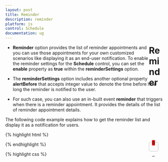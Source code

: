 ```yaml
---
layout: post
title: Reminder
description: reminder
platform: js
control: Schedule
documentation: ug
---
```


# Reminder

* **Reminder** option provides the list of reminder appointments and you can use those appointments for your own customized scenarios like displaying it as an end-user notification. To enable the reminder settings for the **Schedule** control, you can set the **enable** property as **true** within the **reminderSettings** option. 

* The **reminderSettings** option includes another optional property **alertBefore** that accepts integer value to denote the time before how long the reminder is notified to the user.

* For such case, you can also use an in-built event **reminder** that triggers when there is a reminder appointment. It provides the details of the list of reminder appointment details.

The following code example explains how to get the reminder list and display it as a notification for users.



{% highlight html %}

<!DOCTYPE html>
<html xmlns="http://www.w3.org/1999/xhtml">
<head>
    <title>Schedule JS Reminder options</title>
</head>
<body>
    <!-- For Reminder list div elements-->
    <div id="reminder" class="media" data-content=" ">
        <a class="pull-left" href="#" style="margin-top: 9px; outline: medium none;">
            <div class="reminder-icon"></div>
            <span id="reminderCount" class="badge badge-success pull-right">0</span>
        </a>
    </div>
    <!-- Notification div element-->
    <div class='notifications top-right'></div>
    <!-- Schedule div element-->
    <div style="float: left" id="Div1">
    </div>
    <div id="Div2"></div>
</body>
</html>

{% endhighlight %}

{% highlight css %}

<!-- Styles applied for the reminder list divs and notification -->
<style>
    #reminderCount {
        position: relative;
        min-width: 6px;
        top: -36px;
        left: 10px;
        background-color: #FF0000;
    }
    #reminder {
        width: 50px;
        height: 40px;
        margin-top: 1px;
        float: right;
    }
    .reminder-icon {
        background: url("../images/schedule/bell.png") no-repeat scroll 8px 6px rgba(0, 0, 0, 0);
        border: 1px solid #BBBCBB;
        height: 28px;
        width: 28px;
        border-radius: 6px;
    }
    .popover.bottom .arrow {
        margin-top: 0px;
    }
    .popover {
        width: 300px;
    }
    .outerDiv {
        border-bottom: 1px solid #BBBCBB;
        padding-bottom: 5px;
    }
    .notifications.top-right {
        top: 25% !important;
    }


{% endhighlight %}

{% highlight js %}

 $(function () {
        var dManager = ej.DataManager(window.Default).executeLocal(ej.Query().take(10));
        $("#Schedule1").ejSchedule({
            width: "100%",
            height: "500px",
            reminder: "ongetReminderList",
            reminderSettings: {
                enable: true
            },
            appointmentSettings: {
                dataSource: dManager,
                id: "Id",
                subject: "Subject",
                startTime: "StartTime",
                endTime: "EndTime",
                allDay: "AllDay",
                recurrence: "Recurrence",
                recurrenceRule: "RecurrenceRule"
            }
        });
        //Append the reminder list to the Schedule header
        $("#Schedule1").find("tr.e-scheduleheader td").first().append($("#reminder"));
        // Reminder list load to the popover control
        $("#reminder").popover({ placement: 'bottom' });
        //popover content has been updated
        $('#reminder').on('shown.bs.popover', function () {
            if (parseInt($("#reminderCount").text()) == 0)
                return false;
            $(".popover-content").html($_remList);
            $(".outerDiv .close").on("click", function () {
                $(this).parents(".outerDiv").remove();
                $_remList = $(".popover-content").html();
                $("#reminderCount").html(parseInt($("#reminderCount").text()) - 1);
                checkList();
            });
            $(".outerDiv").on("mouseover", function () {
                $(this).find(".close").show();
            });
            $(".outerDiv").on("mouseout", function () {
                $(this).find(".close").hide();
            });
        });
    });
    function checkList() {
        if (parseInt($("#reminderCount").text()) == 0)
            $("#reminderCount").hide();
        else
            $("#reminderCount").show();
    }
    var $_remList = "";
    function ongetReminderList(args) {
        $("#reminderCount").html(parseInt($("#reminderCount").text()) + 1);
        checkList();
        $_remList += "<div class='outerDiv'><span class='e-quicksubject'>" + args.reminderAppointment.Subject +
        "</span><div class='e-quickstartendtime'>" + args.reminderAppointment.StartTime +
        "</div><a class='close pull-right' href='#' style='margin-top: -56px;display: none;'>×</a></div>";
        var notifiList = "<div><span class='e-quicksubject'>" + args.reminderAppointment.Subject +
        "</span><div class='e-quickstartendtime'>" + args.reminderAppointment.StartTime +
        "</div></div>";
        // Show the notification div
        $('.top-right').notify({
            message: { html: notifiList },
            type: "info",
            fadeOut: {
                enabled: false
            }
        }).show();
    }




{% endhighlight %}



Execute the above code to render the following output.

 {% include image.html url="/js/Schedule/Reminder_images/Reminder_img1.png" Caption=""%}




